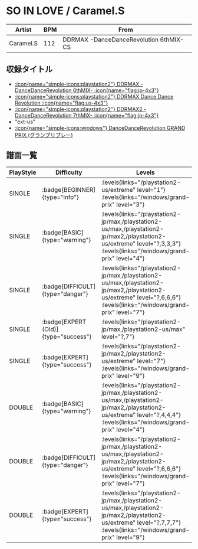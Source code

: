 # SO IN LOVE / Caramel.S

|Artist|BPM|From|
|------|---|----|
|Caramel.S|112|DDRMAX -DanceDanceRevolution 6thMIX- CS|

## 収録タイトル

- [:icon{name="simple-icons:playstation2"} DDRMAX -DanceDanceRevolution 6thMIX- :icon{name="flag:jp-4x3"}](/playstation2-jp/max)
- [:icon{name="simple-icons:playstation2"} DDRMAX Dance Dance Revolution :icon{name="flag:us-4x3"}](/playstation2-us/max)
- [:icon{name="simple-icons:playstation2"} DDRMAX2 -DanceDanceRevolution 7thMIX- :icon{name="flag:jp-4x3"}](/playstation2-jp/max2)
- "ext-us"
- [:icon{name="simple-icons:windows"} DanceDanceRevolution GRAND PRIX (グランプリプレー)](/windows/grand-prix)

## 譜面一覧

|PlayStyle|Difficulty|Levels|Notes|Movie|
|---------|----------|------|-----|-----|
|SINGLE| :badge[BEGINNER]{type="info"}| :levels{links="/playstation2-us/extreme" level="1"} :levels{links="/windows/grand-prix" level="3"}|66/0||
|SINGLE| :badge[BASIC]{type="warning"}| :levels{links="/playstation2-jp/max,/playstation2-us/max,/playstation2-jp/max2,/playstation2-us/extreme" level="?,3,3,3"} :levels{links="/windows/grand-prix" level="4"}|102/27||
|SINGLE| :badge[DIFFICULT]{type="danger"}| :levels{links="/playstation2-jp/max,/playstation2-us/max,/playstation2-jp/max2,/playstation2-us/extreme" level="?,6,6,6"} :levels{links="/windows/grand-prix" level="7"}|147/33||
|SINGLE| :badge[EXPERT (Old)]{type="success"}| :levels{links="/playstation2-jp/max,/playstation2-us/max" level="?,7"}|193/26||
|SINGLE| :badge[EXPERT]{type="success"}| :levels{links="/playstation2-jp/max2,/playstation2-us/extreme" level="7"} :levels{links="/windows/grand-prix" level="9"}|191/26||
|DOUBLE| :badge[BASIC]{type="warning"}| :levels{links="/playstation2-jp/max,/playstation2-us/max,/playstation2-jp/max2,/playstation2-us/extreme" level="?,4,4,4"} :levels{links="/windows/grand-prix" level="4"}|86/7||
|DOUBLE| :badge[DIFFICULT]{type="danger"}| :levels{links="/playstation2-jp/max,/playstation2-us/max,/playstation2-jp/max2,/playstation2-us/extreme" level="?,6,6,6"} :levels{links="/windows/grand-prix" level="7"}|139/14||
|DOUBLE| :badge[EXPERT]{type="success"}| :levels{links="/playstation2-jp/max,/playstation2-us/max,/playstation2-jp/max2,/playstation2-us/extreme" level="?,7,7,7"} :levels{links="/windows/grand-prix" level="9"}|186/24||
